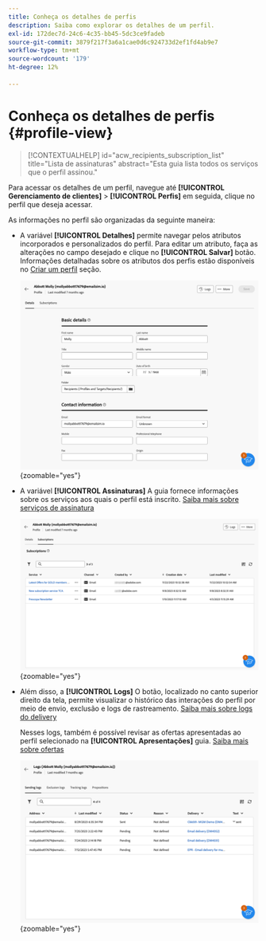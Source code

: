 ```yaml
---
title: Conheça os detalhes de perfis
description: Saiba como explorar os detalhes de um perfil.
exl-id: 172dec7d-24c6-4c35-bb45-5dc3ce9fadeb
source-git-commit: 3879f217f3a6a1cae0d6c924733d2ef1fd4ab9e7
workflow-type: tm+mt
source-wordcount: '179'
ht-degree: 12%

---
```


# Conheça os detalhes de perfis {#profile-view}

>[!CONTEXTUALHELP]
>id="acw_recipients_subscription_list"
>title="Lista de assinaturas"
>abstract="Esta guia lista todos os serviços que o perfil assinou."

Para acessar os detalhes de um perfil, navegue até **[!UICONTROL Gerenciamento de clientes]** > **[!UICONTROL Perfis]** em seguida, clique no perfil que deseja acessar.

As informações no perfil são organizadas da seguinte maneira:

* A variável **[!UICONTROL Detalhes]** permite navegar pelos atributos incorporados e personalizados do perfil. Para editar um atributo, faça as alterações no campo desejado e clique no **[!UICONTROL Salvar]** botão. Informações detalhadas sobre os atributos dos perfis estão disponíveis no [Criar um perfil](create-profile.md) seção.

  ![](assets/profile-details.png){zoomable=&quot;yes&quot;}

* A variável **[!UICONTROL Assinaturas]** A guia fornece informações sobre os serviços aos quais o perfil está inscrito. [Saiba mais sobre serviços de assinatura](manage-services.md)

  ![](assets/profile-subscriptions.png){zoomable=&quot;yes&quot;}

* Além disso, a **[!UICONTROL Logs]** O botão, localizado no canto superior direito da tela, permite visualizar o histórico das interações do perfil por meio de envio, exclusão e logs de rastreamento. [Saiba mais sobre logs do delivery](../monitor/delivery-logs.md)

  Nesses logs, também é possível revisar as ofertas apresentadas ao perfil selecionado na **[!UICONTROL Apresentações]** guia. [Saiba mais sobre ofertas](../msg/offers.md)

  ![](assets/profile-logs.png){zoomable=&quot;yes&quot;}
